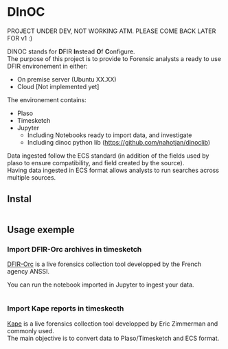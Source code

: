 # DInOC

PROJECT UNDER DEV, NOT WORKING ATM. PLEASE COME BACK LATER FOR v1 :)

DINOC stands for **D**FIR **In**stead **O**f **C**onfigure.  
The purpose of this project is to provide to Forensic analysts a ready to use DFIR environement in either:
  - On premise server (Ubuntu XX.XX)
  - Cloud [Not implemented yet]

The environement contains:
  - Plaso
  - Timesketch
  - Jupyter 
    - Including Notebooks ready to import data, and investigate
    - Including dinoc python lib (https://github.com/nahotjan/dinoclib)

Data ingested follow the ECS standard (in addition of the fields used by plaso to ensure compatibility, and field created by the source).  
Having data ingested in ECS format allows analysts to run searches across multiple sources.  

## Instal

```
```

## Usage exemple

### Import DFIR-Orc archives in timesketch

[DFIR-Orc](https://www.ssi.gouv.fr/actualite/decouvrez-dfir-orc-un-outil-de-collecte-libre-pour-lanalyse-forensique/) is a live forensics collection tool developped by the French agency ANSSI.

You can run the notebook imported in Jupyter to ingest your data.
 
```
```

### Import Kape reports in timeskecth

[Kape](https://www.kroll.com/en/insights/publications/cyber/kroll-artifact-parser-extractor-kape) is a live forensics collection tool developped by Eric Zimmerman and commonly used.  
The main objective is to convert data to Plaso/Timesketch and ECS format.

```
```

